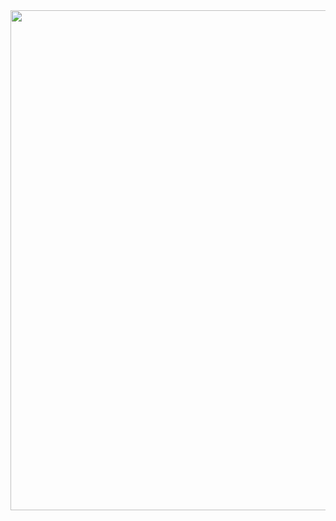   <a href="https://leetcode.com/problems/minimum-length-of-string-after-deleting-similar-ends/solutions/4826207/mind-blowing-two-pointer-technique-o-n-c-python3-rust-c-go-java-javascript/">
    <img src="https://media.giphy.com/media/v1.Y2lkPTc5MGI3NjExYjVoMmtxcDFzZzBmN3hkb25obHFtZGJvNzdlMjF5dnRzb2Fhano3aCZlcD12MV9pbnRlcm5hbF9naWZfYnlfaWQmY3Q9Zw/NfzERYyiWcXU4/giphy.gif" height="800"/>
  </a>
